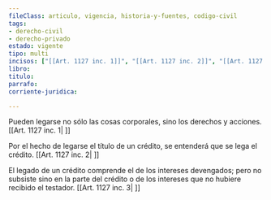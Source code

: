 ```yaml
---
fileClass: articulo, vigencia, historia-y-fuentes, codigo-civil
tags:
- derecho-civil
- derecho-privado
estado: vigente
tipo: multi
incisos: ["[[Art. 1127 inc. 1]]", "[[Art. 1127 inc. 2]]", "[[Art. 1127 inc. 3]]"]
libro:
titulo:
parrafo:
corriente-juridica:

---
```

Pueden legarse no sólo las cosas corporales, sino los derechos y acciones. [[Art. 1127 inc. 1| ]]

Por el hecho de legarse el título de un crédito, se entenderá que se lega el crédito. [[Art. 1127 inc. 2| ]]

El legado de un crédito comprende el de los intereses devengados; pero no subsiste sino en la parte del crédito o de los intereses que no hubiere recibido el testador. [[Art. 1127 inc. 3| ]]